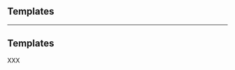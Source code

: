 <!-- .slide: id="gitlab_templates" class="vertical-center" -->

<i class="fa-duotone fa-database fa-8x fa-duotone-colors" style="float: right; color: grey;"></i>

## Templates

---

## Templates

XXX
